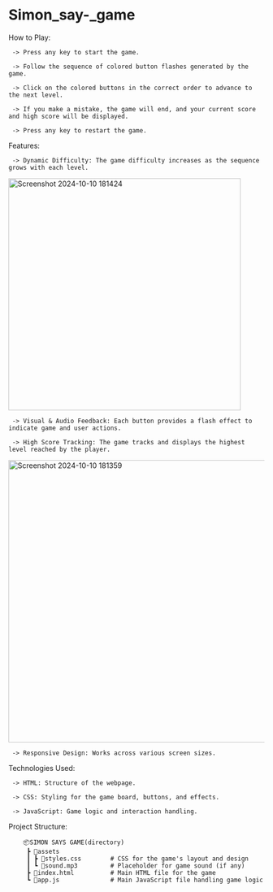 # Simon_say-_game

How to Play:

     -> Press any key to start the game.
     
     -> Follow the sequence of colored button flashes generated by the game.
     
     -> Click on the colored buttons in the correct order to advance to the next level.
     
     -> If you make a mistake, the game will end, and your current score and high score will be displayed.
     
     -> Press any key to restart the game.

Features:

     -> Dynamic Difficulty: The game difficulty increases as the sequence grows with each level.
<img width="457" alt="Screenshot 2024-10-10 181424" src="https://github.com/user-attachments/assets/0b8be1f7-41e6-40ec-b711-f1fc07d653cf">

     
     -> Visual & Audio Feedback: Each button provides a flash effect to indicate game and user actions.
     
     -> High Score Tracking: The game tracks and displays the highest level reached by the player.
<img width="556" alt="Screenshot 2024-10-10 181359" src="https://github.com/user-attachments/assets/fb78ef87-dc36-45b0-99cd-abc1044ab26d">


     
     -> Responsive Design: Works across various screen sizes.
     
Technologies Used:

     -> HTML: Structure of the webpage.
     
     -> CSS: Styling for the game board, buttons, and effects.
     
     -> JavaScript: Game logic and interaction handling.

Project Structure:

        📦SIMON SAYS GAME(directory)
         ┣ 📂assets
         ┃ ┣ 📜styles.css        # CSS for the game's layout and design
         ┃ ┗ 📜sound.mp3         # Placeholder for game sound (if any)
         ┣ 📜index.html          # Main HTML file for the game
         ┗ 📜app.js              # Main JavaScript file handling game logic

